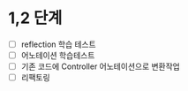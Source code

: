 # 1,2 단계

- [ ] reflection 학습 테스트
- [ ] 어노테이션 학습테스트
- [ ] 기존 코드에 Controller 어노테이션으로 변환작업
- [ ] 리팩토링
